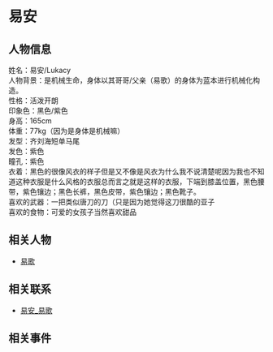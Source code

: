# 易安

## 人物信息

姓名：易安/Lukacy  
人物背景：是机械生命，身体以其哥哥/父亲（易歌）的身体为蓝本进行机械化构造。  
性格：活泼开朗  
印象色：黑色/紫色  
身高：165cm  
体重：77kg（因为是身体是机械嘛）  
发型：齐刘海短单马尾  
发色：紫色  
瞳孔：紫色  
衣着：黑色的很像风衣的样子但是又不像是风衣为什么我不说清楚呢因为我也不知道这种衣服是什么风格的衣服总而言之就是这样的衣服，下端到膝盖位置，黑色腰带，紫色镶边；黑色长裤，黑色皮带，紫色镶边；黑色靴子。  
喜欢的武器：一把类似唐刀的刀（只是因为她觉得这刀很酷的亚子  
喜欢的食物：可爱的女孩子当然喜欢甜品  

## 相关人物

* [易歌](./易歌.md)

## 相关联系

* [易安_易歌](../关系/易安_易歌.md)

## 相关事件
